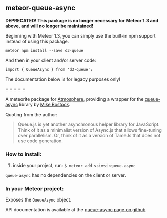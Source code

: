 ## meteor-queue-async

**DEPRECATED!  This package is no longer necessary for Meteor 1.3 and above, and will no longer be maintained!**

Beginning with Meteor 1.3, you can simply use the built-in npm support instead of using this package.

`meteor npm install --save d3-queue`

And then in your client and/or server code:

`import { QueueAsync } from 'd3-queue';`

The documentation below is for legacy purposes only!

= = = = =

A meteorite package for [Atmosphere](https://atmosphere.meteor.com), providing a wrapper for the [queue-async](https://github.com/mbostock/queue) library by [Mike Bostock](https://github.com/mbostock).

Quoting from the author:

> Queue.js is yet another asynchronous helper library for JavaScript.
> Think of it as a minimalist version of Async.js that allows fine-tuning over parallelism.
> Or, think of it as a version of TameJs that does not use code generation.

### How to install:
1. inside your project, run:
    `$ meteor add vsivsi:queue-async`

`queue-async` has no dependencies on the client or server.

### In your Meteor project:

Exposes the `QueueAsync` object.

API documentation is available at the [queue-async page on github](https://github.com/mbostock/queue)
